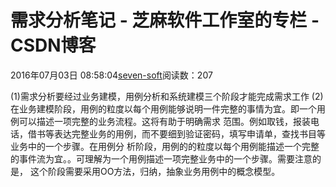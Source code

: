 
# 需求分析笔记 -  芝麻软件工作室的专栏 - CSDN博客


2016年07月03日 08:58:04[seven-soft](https://me.csdn.net/softn)阅读数：207


(1)需求分析要经过业务建模，用例分析和系统建模三个阶段才能完成需求工作
(2)在业务建模阶段，用例的粒度以每个用例能够说明一件完整的事情为宜。即一个用例可以描述一项完整的业务流程。这将有助于明确需求
范围。例如取钱，报装电话，借书等表达完整业务的用例，而不要细到验证密码，填写申请单，查找书目等业务中的一个步骤。在用例分
析阶段，用例的的粒度以每个用例能描述一个完整的事件流为宜。。可理解为一个用例描述一项完整业务中的一个步骤。需要注意的是，
这个阶段需要采用OO方法，归纳，抽象业务用例中的概念模型。

